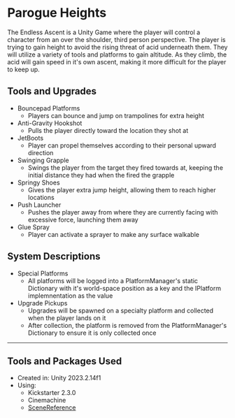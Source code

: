 # Parogue Heights

The Endless Ascent is a Unity Game where the player will control a character from an over the shoulder, third person perspective. The player is trying to gain height to avoid the rising threat of acid underneath them. They will utilize a variety of tools and platforms to gain altitude. As they climb, the acid will gain speed in it's own ascent, making it more difficult for the player to keep up.

## Tools and Upgrades

- Bouncepad Platforms
  - Players can bounce and jump on trampolines for extra height
- Anti-Gravity Hookshot
  - Pulls the player directly toward the location they shot at
- JetBoots
  - Player can propel themselves according to their personal upward direction
- Swinging Grapple
  - Swings the player from the target they fired towards at, keeping the initial distance they had when the fired the grapple
- Springy Shoes
  - Gives the player extra jump height, allowing them to reach higher locations
- Push Launcher
  - Pushes the player away from where they are currently facing with excessive force, launching them away
- Glue Spray
  - Player can activate a sprayer to make any surface walkable

## System Descriptions
- Special Platforms
  - All platforms will be logged into a PlatformManager's static Dictionary with it's world-space position as a key and the IPlatform implemnentation as the value
- Upgrade Pickups
  - Upgrades will be spawned on a specialty platform and collected when the player lands on it
  - After collection, the platform is removed from the PlatformManager's Dictionary to ensure it is only collected once

___

## Tools and Packages Used

* Created in: Unity 2023.2.14f1
* Using:
  * Kickstarter 2.3.0
  * Cinemachine
  * [SceneReference](git+https://github.com/starikcetin/Eflatun.SceneReference.git#4.0.0)
